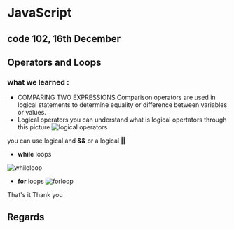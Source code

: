 # JavaScript
## code 102, 16th December
## Operators and Loops

### what we learned :


+ COMPARING TWO EXPRESSIONS 
Comparison operators are used in logical statements to determine equality or difference between variables or values.
+ Logical operators
 you can understand what is logical opertators through this picture
 ![logical operators](https://javascript.info/task/check-login/ifelse_task.svg)

 you can use logical and **&&** or a logical **||**
+ **while** loops

![whileloop](https://media.geeksforgeeks.org/wp-content/uploads/20191118164726/While-Loop-GeeksforGeeks.jpg)

+ **for** loops
![forloop](https://media.geeksforgeeks.org/wp-content/uploads/20191108131134/For-Loop.jpg)



That's it Thank you

## Regards 
